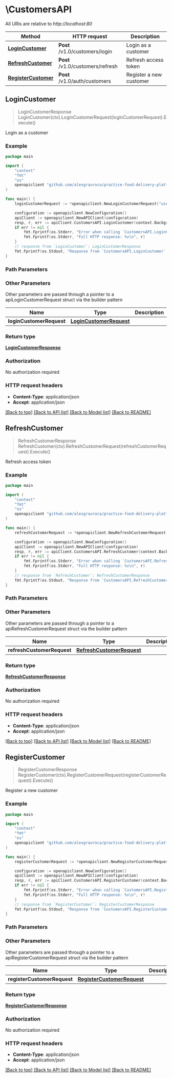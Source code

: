 # \CustomersAPI

All URIs are relative to *http://localhost:80*

Method | HTTP request | Description
------------- | ------------- | -------------
[**LoginCustomer**](CustomersAPI.md#LoginCustomer) | **Post** /v1.0/customers/login | Login as a customer
[**RefreshCustomer**](CustomersAPI.md#RefreshCustomer) | **Post** /v1.0/customers/refresh | Refresh access token
[**RegisterCustomer**](CustomersAPI.md#RegisterCustomer) | **Post** /v1.0/auth/customers | Register a new customer



## LoginCustomer

> LoginCustomerResponse LoginCustomer(ctx).LoginCustomerRequest(loginCustomerRequest).Execute()

Login as a customer



### Example

```go
package main

import (
	"context"
	"fmt"
	"os"
	openapiclient "github.com/alexgrauroca/practice-food-delivery-platform/authclient"
)

func main() {
	loginCustomerRequest := *openapiclient.NewLoginCustomerRequest("user@example.com", "strongpassword123") // LoginCustomerRequest | 

	configuration := openapiclient.NewConfiguration()
	apiClient := openapiclient.NewAPIClient(configuration)
	resp, r, err := apiClient.CustomersAPI.LoginCustomer(context.Background()).LoginCustomerRequest(loginCustomerRequest).Execute()
	if err != nil {
		fmt.Fprintf(os.Stderr, "Error when calling `CustomersAPI.LoginCustomer``: %v\n", err)
		fmt.Fprintf(os.Stderr, "Full HTTP response: %v\n", r)
	}
	// response from `LoginCustomer`: LoginCustomerResponse
	fmt.Fprintf(os.Stdout, "Response from `CustomersAPI.LoginCustomer`: %v\n", resp)
}
```

### Path Parameters



### Other Parameters

Other parameters are passed through a pointer to a apiLoginCustomerRequest struct via the builder pattern


Name | Type | Description  | Notes
------------- | ------------- | ------------- | -------------
 **loginCustomerRequest** | [**LoginCustomerRequest**](LoginCustomerRequest.md) |  | 

### Return type

[**LoginCustomerResponse**](LoginCustomerResponse.md)

### Authorization

No authorization required

### HTTP request headers

- **Content-Type**: application/json
- **Accept**: application/json

[[Back to top]](#) [[Back to API list]](../README.md#documentation-for-api-endpoints)
[[Back to Model list]](../README.md#documentation-for-models)
[[Back to README]](../README.md)


## RefreshCustomer

> RefreshCustomerResponse RefreshCustomer(ctx).RefreshCustomerRequest(refreshCustomerRequest).Execute()

Refresh access token



### Example

```go
package main

import (
	"context"
	"fmt"
	"os"
	openapiclient "github.com/alexgrauroca/practice-food-delivery-platform/authclient"
)

func main() {
	refreshCustomerRequest := *openapiclient.NewRefreshCustomerRequest("eyJhbGciOiJIUzI1NiIsInR5cCI6IkpXVCJ9...", "dGhpc2lzYXJlZnJlc2h0b2tlbg==") // RefreshCustomerRequest | 

	configuration := openapiclient.NewConfiguration()
	apiClient := openapiclient.NewAPIClient(configuration)
	resp, r, err := apiClient.CustomersAPI.RefreshCustomer(context.Background()).RefreshCustomerRequest(refreshCustomerRequest).Execute()
	if err != nil {
		fmt.Fprintf(os.Stderr, "Error when calling `CustomersAPI.RefreshCustomer``: %v\n", err)
		fmt.Fprintf(os.Stderr, "Full HTTP response: %v\n", r)
	}
	// response from `RefreshCustomer`: RefreshCustomerResponse
	fmt.Fprintf(os.Stdout, "Response from `CustomersAPI.RefreshCustomer`: %v\n", resp)
}
```

### Path Parameters



### Other Parameters

Other parameters are passed through a pointer to a apiRefreshCustomerRequest struct via the builder pattern


Name | Type | Description  | Notes
------------- | ------------- | ------------- | -------------
 **refreshCustomerRequest** | [**RefreshCustomerRequest**](RefreshCustomerRequest.md) |  | 

### Return type

[**RefreshCustomerResponse**](RefreshCustomerResponse.md)

### Authorization

No authorization required

### HTTP request headers

- **Content-Type**: application/json
- **Accept**: application/json

[[Back to top]](#) [[Back to API list]](../README.md#documentation-for-api-endpoints)
[[Back to Model list]](../README.md#documentation-for-models)
[[Back to README]](../README.md)


## RegisterCustomer

> RegisterCustomerResponse RegisterCustomer(ctx).RegisterCustomerRequest(registerCustomerRequest).Execute()

Register a new customer



### Example

```go
package main

import (
	"context"
	"fmt"
	"os"
	openapiclient "github.com/alexgrauroca/practice-food-delivery-platform/authclient"
)

func main() {
	registerCustomerRequest := *openapiclient.NewRegisterCustomerRequest("507f1f77bcf86cd799439011", "user@example.com", "strongpassword123", "John Doe") // RegisterCustomerRequest | 

	configuration := openapiclient.NewConfiguration()
	apiClient := openapiclient.NewAPIClient(configuration)
	resp, r, err := apiClient.CustomersAPI.RegisterCustomer(context.Background()).RegisterCustomerRequest(registerCustomerRequest).Execute()
	if err != nil {
		fmt.Fprintf(os.Stderr, "Error when calling `CustomersAPI.RegisterCustomer``: %v\n", err)
		fmt.Fprintf(os.Stderr, "Full HTTP response: %v\n", r)
	}
	// response from `RegisterCustomer`: RegisterCustomerResponse
	fmt.Fprintf(os.Stdout, "Response from `CustomersAPI.RegisterCustomer`: %v\n", resp)
}
```

### Path Parameters



### Other Parameters

Other parameters are passed through a pointer to a apiRegisterCustomerRequest struct via the builder pattern


Name | Type | Description  | Notes
------------- | ------------- | ------------- | -------------
 **registerCustomerRequest** | [**RegisterCustomerRequest**](RegisterCustomerRequest.md) |  | 

### Return type

[**RegisterCustomerResponse**](RegisterCustomerResponse.md)

### Authorization

No authorization required

### HTTP request headers

- **Content-Type**: application/json
- **Accept**: application/json

[[Back to top]](#) [[Back to API list]](../README.md#documentation-for-api-endpoints)
[[Back to Model list]](../README.md#documentation-for-models)
[[Back to README]](../README.md)

